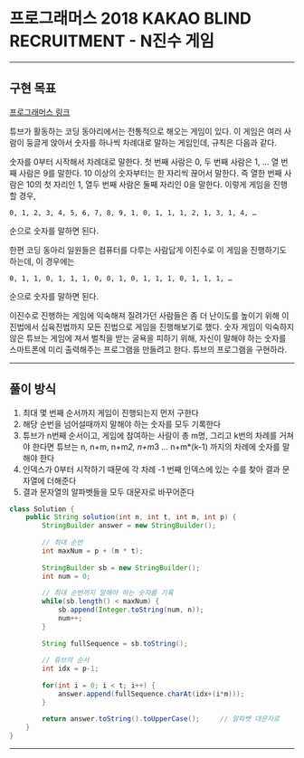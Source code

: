 # 프로그래머스 2018 KAKAO BLIND RECRUITMENT - N진수 게임

---

## 구현 목표

[프로그래머스 링크](https://school.programmers.co.kr/learn/courses/30/lessons/17687)

튜브가 활동하는 코딩 동아리에서는 전통적으로 해오는 게임이 있다. 이 게임은 여러 사람이 둥글게 앉아서 숫자를 하나씩 차례대로 말하는 게임인데, 규칙은 다음과 같다.

숫자를 0부터 시작해서 차례대로 말한다. 첫 번째 사람은 0, 두 번째 사람은 1, … 열 번째 사람은 9를 말한다.
10 이상의 숫자부터는 한 자리씩 끊어서 말한다. 즉 열한 번째 사람은 10의 첫 자리인 1, 열두 번째 사람은 둘째 자리인 0을 말한다.
이렇게 게임을 진행할 경우,
```
0, 1, 2, 3, 4, 5, 6, 7, 8, 9, 1, 0, 1, 1, 1, 2, 1, 3, 1, 4, …
```
순으로 숫자를 말하면 된다.

한편 코딩 동아리 일원들은 컴퓨터를 다루는 사람답게 이진수로 이 게임을 진행하기도 하는데, 이 경우에는
```
0, 1, 1, 0, 1, 1, 1, 0, 0, 1, 0, 1, 1, 1, 0, 1, 1, 1, …
```
순으로 숫자를 말하면 된다.

이진수로 진행하는 게임에 익숙해져 질려가던 사람들은 좀 더 난이도를 높이기 위해 이진법에서 십육진법까지 모든 진법으로 게임을 진행해보기로 했다. 숫자 게임이 익숙하지 않은 튜브는 게임에 져서 벌칙을 받는 굴욕을 피하기 위해, 자신이 말해야 하는 숫자를 스마트폰에 미리 출력해주는 프로그램을 만들려고 한다. 튜브의 프로그램을 구현하라.

---

## 풀이 방식

1. 최대 몇 번째 순서까지 게임이 진행되는지 먼저 구한다
2. 해당 순번을 넘어설때까지 말해야 하는 숫자를 모두 기록한다
3. 튜브가 n번째 순서이고, 게임에 참여하는 사람이 총 m명, 그리고 k번의 차례를 거쳐야 한다면 튜브는 n, n+m, n+m*2, n+m*3 ... n+m*(k-1) 까지의 차례에 숫자를 말해야 한다
4. 인덱스가 0부터 시작하기 때문에 각 차례 -1 번째 인덱스에 있는 수를 찾아 결과 문자열에 더해준다
5. 결과 문자열의 알파벳들을 모두 대문자로 바꾸어준다


``` Java
class Solution {
    public String solution(int n, int t, int m, int p) {
        StringBuilder answer = new StringBuilder();
        
        // 최대 순번
        int maxNum = p + (m * t);
        
        StringBuilder sb = new StringBuilder();
        int num = 0;
        
        // 최대 순번까지 말해야 하는 숫자를 기록
        while(sb.length() < maxNum) {
            sb.append(Integer.toString(num, n));
            num++;
        }
        
        String fullSequence = sb.toString();
    
        // 튜브의 순서
        int idx = p-1;
        
        for(int i = 0; i < t; i++) {
            answer.append(fullSequence.charAt(idx+(i*m)));
        }
        
        return answer.toString().toUpperCase();     // 알파벳 대문자로
    }
}

```

---

